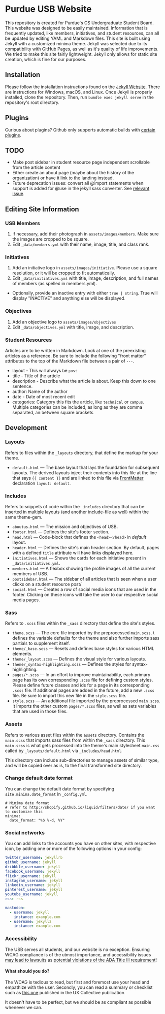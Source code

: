 # Purdue USB Website

This repository is created for Purdue's CS Undergraduate Student Board. This website was designed to be easily maintained. Information that is frequently updated, like members, initiatives, and student resources, can all be updated by editing YAML and Markdown files. This site is built using Jekyll with a customized minima theme. Jekyll was selected due to its compatibility with GitHub Pages, as well as it's quality of life improvements. We tried to make this site fairly lightweight. Jekyll only allows for static site creation, which is fine for our purposes.

## Installation

Please follow the installation instructions found on the [Jekyll Website](https://jekyllrb.com/docs/installation/). There are instructions for Windows, macOS, and Linux. Once Jekyll is properly installed, clone the repository. Then, run `bundle exec jekyll serve` in the repository's root directory.

## Plugins

Curious about plugins? Github only supports automatic builds with [certain plugins](https://help.github.com/en/github/working-with-github-pages/about-github-pages-and-jekyll).

## TODO

- Make post sidebar in student resource page independent scrollable from the article content
- Either create an about page (maybe about the history of the organization) or have it link to the landing instead.
- Future deprecation issues: convert all @import statements when support is added for @use in the jekyll sass converter. See [relevant issue](https://github.com/jekyll/jekyll-sass-converter/issues/105).

## Editing Site Information

### USB Members

1. If necessary, add their photograph in `assets/images/members`. Make sure the images are cropped to be square.
2. Edit `_data/members.yml` with their name, image, title, and class rank.

### Initiatives

1. Add an initiative logo in `assets/images/initiative`. Please use a square resolution, or it will be cropped to fit automatically.
2. Edit `_data/initiatives.yml` with title, image, description, and full names of members (as spelled in members.yml).
  * Optionally, provide an inactive entry with either `true | string`. True will display "INACTIVE" and anything else will be displayed.

### Objectives

1. Add an objective logo to `assets/images/objectives`
2. Edit `_data/objectives.yml` with title, image, and description.

### Student Resources

Articles are to be written in Markdown. Look at one of the preexisting articles as a reference. Be sure to include the following "front matter" attributes to the top of the Markdown file between a pair of `---`.

- layout - This will always be `post`
- title - Title of the article
- description - Describe what the article is about. Keep this down to one sentence.
- author: Name of the author
- date - Date of most recent edit
- categories: Category this fits the article, like `technical` or `campus`. Multiple categories can be included, as long as they are comma separated, an between square brackets.

## Development

### Layouts

Refers to files within the `_layouts` directory, that define the markup for your theme.

- `default.html` &mdash; The base layout that lays the foundation for subsequent layouts. The derived layouts inject their contents into this file at the line that says `{{ content }}` and are linked to this file via [FrontMatter](https://jekyllrb.com/docs/frontmatter/) declaration `layout: default`.

### Includes

Refers to snippets of code within the `_includes` directory that can be inserted in multiple layouts (and another include-file as well) within the same theme-gem.

- `aboutus.html` &mdash; The mission and objectives of USB.
- `footer.html` &mdash; Defines the site's footer section.
- `head.html` &mdash; Code-block that defines the `<head></head>` in _default_ layout.
- `header.html` &mdash; Defines the site's main header section. By default, pages with a defined `title` attribute will have links displayed here.
- `initiatives.html` &mdash; Shows the cards for each initiative present in `_data/initiatives.yml`.
- `members.html` &mdash; A flexbox showing the profile images of all the current members of USB.
- `postsidebar.html` &mdash; The sidebar of all articles that is seen when a user clicks on a student resource post/
- `social.html` &mdash; Creates a row of social media icons that are used in the footer. Clicking on these icons will take the user to our respective social media pages.

### Sass

Refers to `.scss` files within the `_sass` directory that define the site's styles.

- `theme.scss` &mdash; The core file imported by the preprocessed `main.scss`. t defines the variable defaults for the theme and also further imports sass partials to supplement itself.
- `theme/_base.scss` &mdash; Resets and defines base styles for various HTML elements.
- `theme/_layout.scss` &mdash; Defines the visual style for various layouts.
- `theme/_syntax-highlighting.scss` &mdash; Defines the styles for syntax-highlighting.
- `pages/*.scss` &mdash; In an effort to improve maintainability, each primary page has its own corresponding `.scss` file for defining custom styles. Please define future classes and ids for a page in its corresponding `.scss` file. If additional pages are added in the future, add a new `.scss` file. Be sure to import this new file in the `style.scss` file.
- `style.scss` &mdash; An additional file imported by the preprocessed `main.scss`. It imports the other custom `pages/*.scss` files, as well as sets variables that are used in those files.

### Assets

Refers to various asset files within the `assets` directory.
Contains the `main.scss` that imports sass files from within the `_sass` directory. This `main.scss` is what gets processed into the theme's main stylesheet `main.css` called by `_layouts/default.html` via `_includes/head.html`.

This directory can include sub-directories to manage assets of similar type, and will be copied over as is, to the final transformed site directory.

### Change default date format

You can change the default date format by specifying `site.minima.date_format`
in `_config.yml`.

```
# Minima date format
# refer to http://shopify.github.io/liquid/filters/date/ if you want to customize this
minima:
  date_format: "%b %-d, %Y"
```

### Social networks

You can add links to the accounts you have on other sites, with respective icon, by adding one or more of the following options in your config:

```yaml
twitter_username: jekyllrb
github_username: jekyll
dribbble_username: jekyll
facebook_username: jekyll
flickr_username: jekyll
instagram_username: jekyll
linkedin_username: jekyll
pinterest_username: jekyll
youtube_username: jekyll
rss: rss

mastodon:
  - username: jekyll
    instance: example.com
  - username: jekyll2
    instance: example.com
```

### Accessibility

The USB serves all students, and our website is no exception. Ensuring WCAG compliance is of the utmost importance, and accessibility issues [may lead to lawsuits](https://www.boia.org/blog/is-there-a-legal-requirement-to-implement-wcag) as [potential violations of the ADA Title III requirement](https://www.grassley.senate.gov/sites/default/files/documents/2018-10-11%20DOJ%20to%20Grassley%20-%20ADA%20Website%20Accessibility.pdf)!

#### What should you do?

The WCAG is tedious to read, but first and foremost use your head and empathize with the user. Secondly, you can read a summary or checklist such as [this one](https://uxdesign.cc/web-accessibility-standards-an-overview-for-designers-1a4d39f2fe5e) published in the UX Collective publication.

It doesn't have to be perfect, but we should be as compliant as possible whenever we can.